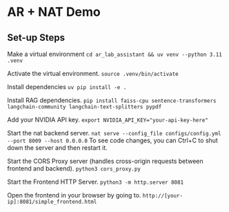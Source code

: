# AR + NAT Demo

## Set-up Steps

Make a virtual environment
`cd ar_lab_assistant && uv venv --python 3.11 .venv`

Activate the virtual environment.
`source .venv/bin/activate`

Install dependencies
`uv pip install -e .`

Install RAG dependencies.
`pip install faiss-cpu sentence-transformers langchain-community langchain-text-splitters pypdf`


Add your NVIDIA API key.
`export NVIDIA_API_KEY="your-api-key-here"`

Start the nat backend server.
`nat serve --config_file configs/config.yml --port 8009 --host 0.0.0.0`
To see code changes, you can Ctrl+C to shut down the server and then restart it.

Start the CORS Proxy server (handles cross-origin requests between frontend and backend).
`python3 cors_proxy.py`

Start the Frontend HTTP Server.
`python3 -m http.server 8081`


Open the frontend in your browser by going to.
`http://[your-ip]:8081/simple_frontend.html`
